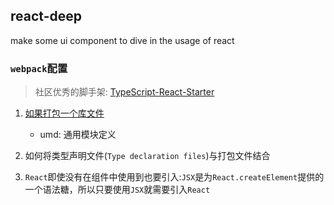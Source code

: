 ## react-deep
make some ui component to dive in the usage of react

### `webpack`配置
> 社区优秀的脚手架: [TypeScript-React-Starter](https://github.com/microsoft/TypeScript-React-Starter)

1. [如果打包一个库文件](https://webpack.js.org/guides/author-libraries/) 
    * umd: 通用模块定义
    
2. 如何将类型声明文件(`Type declaration files`)与打包文件结合

3. `React`即使没有在组件中使用到也要引入:`JSX`是为`React.createElement`提供的一个语法糖，所以只要使用`JSX`就需要引入`React`
